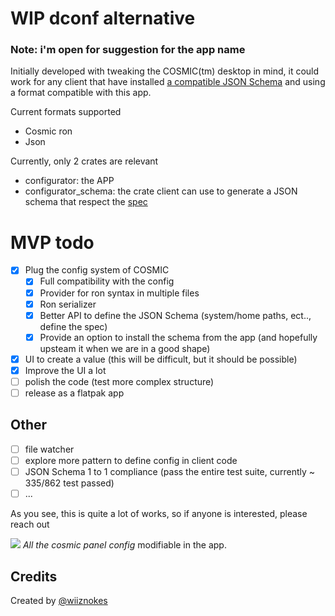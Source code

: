 # WIP dconf alternative

### Note: i'm open for suggestion for the app name

Initially developed with tweaking the COSMIC(tm) desktop in mind, it could work for any client that have installed [a compatible JSON Schema](./SPEC.md) and using a format compatible with this app.

Current formats supported

- Cosmic ron
- Json

Currently, only 2 crates are relevant

- configurator: the APP
- configurator_schema: the crate client can use to generate a JSON schema that respect the [spec](./SPEC.md)

# MVP todo

- [x] Plug the config system of COSMIC
  - [x] Full compatibility with the config
  - [x] Provider for ron syntax in multiple files
  - [x] Ron serializer
  - [x] Better API to define the JSON Schema (system/home paths, ect.., define the spec)
  - [x] Provide an option to install the schema from the app (and hopefully upsteam it when we are in a good shape)
- [x] UI to create a value (this will be difficult, but it should be possible)
- [x] Improve the UI a lot
- [ ] polish the code (test more complex structure)
- [ ] release as a flatpak app

## Other

- [ ] file watcher
- [ ] explore more pattern to define config in client code
- [ ] JSON Schema 1 to 1 compliance (pass the entire test suite, currently ~ 335/862 test passed)
- [ ] ...

As you see, this is quite a lot of works, so if anyone is interested, please reach out

![](./res/screenshots/cosmic-panel-compat.png)
_All the cosmic panel config_ modifiable in the app.

## Credits

Created by [@wiiznokes](https://github.com/wiiznokes)

